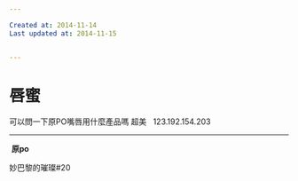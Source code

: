 ```yaml
---

Created at: 2014-11-14
Last updated at: 2014-11-15


---
```


# 唇蜜


可以問一下原PO嘴唇用什麼產品嗎 超美   123.192.154.203

* * *

 **原po** 

妙巴黎的璀璨#20

